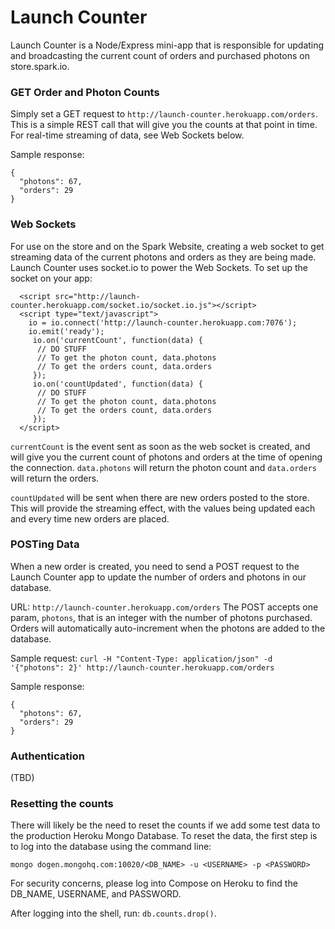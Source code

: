 Launch Counter
==============

Launch Counter is a Node/Express mini-app that is responsible for updating and broadcasting the current count of orders and purchased photons on store.spark.io.

### GET Order and Photon Counts
Simply set a GET request to `http://launch-counter.herokuapp.com/orders`. This is a simple REST call that will give you the counts at that point in time. For real-time streaming of data, see Web Sockets below.

Sample response: 
```
{
  "photons": 67,
  "orders": 29
}
```

### Web Sockets
For use on the store and on the Spark Website, creating a web socket to get streaming data of the current photons and orders as they are being made. Launch Counter uses socket.io to power the Web Sockets. To set up the socket on your app:

```
  <script src="http://launch-counter.herokuapp.com/socket.io/socket.io.js"></script>
  <script type="text/javascript">
    io = io.connect('http://launch-counter.herokuapp.com:7076');
    io.emit('ready');
     io.on('currentCount', function(data) {
      // DO STUFF
      // To get the photon count, data.photons
      // To get the orders count, data.orders
     });
     io.on('countUpdated', function(data) {
      // DO STUFF
      // To get the photon count, data.photons
      // To get the orders count, data.orders
     });
  </script>
```
`currentCount` is the event sent as soon as the web socket is created, and will give you the current count of photons and orders at the time of opening the connection. `data.photons` will return the photon count and `data.orders` will return the orders.

`countUpdated` will be sent when there are new orders posted to the store. This will provide the streaming effect, with the values being updated each and every time new orders are placed.


### POSTing Data
When a new order is created, you need to send a POST request to the Launch Counter app to update the number of orders and photons in our database.

URL: `http://launch-counter.herokuapp.com/orders`
The POST accepts one param, `photons`, that is an integer with the number of photons purchased. Orders will automatically auto-increment when the photons are added to the database.

Sample request: `curl -H "Content-Type: application/json" -d '{"photons": 2}' http://launch-counter.herokuapp.com/orders`

Sample response: 
```
{
  "photons": 67,
  "orders": 29
}
```

### Authentication
(TBD)

### Resetting the counts
There will likely be the need to reset the counts if we add some test data to the production Heroku Mongo Database. To reset the data, the first step is to log into the database using the command line:
```
mongo dogen.mongohq.com:10020/<DB_NAME> -u <USERNAME> -p <PASSWORD>
```
For security concerns, please log into Compose on Heroku to find the DB_NAME, USERNAME, and PASSWORD.

After logging into the shell, run: `db.counts.drop()`.

